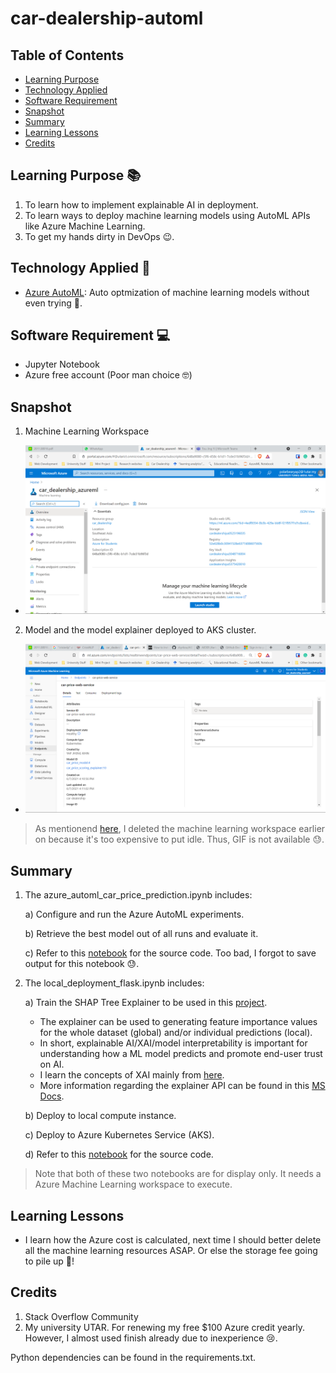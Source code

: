 # car-dealership-automl

## Table of Contents
* [Learning Purpose](#Learning-Purpose-)
* [Technology Applied](#Technology-Applied-)
* [Software Requirement](#Software-Requirement-)
* [Snapshot](#Snapshot)
* [Summary](#Summary)
* [Learning Lessons](#Learning-Lessons)
* [Credits](#Credits)

## Learning Purpose &#128218;
1. To learn how to implement explainable AI in deployment.
2. To learn ways to deploy machine learning models using AutoML APIs like Azure Machine Learning.
3. To get my hands dirty in DevOps &#128521;.

## Technology Applied &#129302;
- [Azure AutoML](https://docs.microsoft.com/en-us/azure/machine-learning/concept-automated-ml): Auto optmization of machine learning models without even trying &#129315;.

## Software Requirement &#128187;
- Jupyter Notebook
- Azure free account (Poor man choice &#129299;)

## Snapshot

1. Machine Learning Workspace

- ![snapshot10](snapshots/snapshot10.png)

2. Model and the model explainer deployed to AKS cluster.
- ![snapshot2](snapshots/snapshot2.png)

> As mentionend [here](#Learning-Lessons), I deleted the machine learning workspace earlier on because it's too expensive to put idle. Thus, GIF is not available &#128531;.

## Summary

1. The azure_automl_car_price_prediction.ipynb includes:

    a) Configure and run the Azure AutoML experiments.
    
    b) Retrieve the best model out of all runs and evaluate it.
    
    c) Refer to this [notebook](https://github.com/polarBearYap/car-dealership-automl/blob/main/azure_automl_car_price_prediction.ipynb) for the source code. Too bad, I forgot to save output for this notebook &#128531;.

2. The local_deployment_flask.ipynb includes:

    a) Train the SHAP Tree Explainer to be used in this [project](https://github.com/polarBearYap/car-dealership-flask-api). 
    
      - The explainer can be used to generating feature importance values for the whole dataset (global) and/or individual predictions (local).
      - In short, explainable AI/XAI/model interpretability is important for understanding how a ML model predicts and promote end-user trust on AI.
      - I learn the concepts of XAI mainly from [here](https://christophm.github.io/interpretable-ml-book/).  
      - More information regarding the explainer API can be found in this [MS Docs](https://docs.microsoft.com/en-gb/azure/machine-learning/how-to-machine-learning-interpretability).
    
    b) Deploy to local compute instance.
    
    c) Deploy to Azure Kubernetes Service (AKS).
    
    d) Refer to this [notebook](https://polarbearyap.github.io/car-dealership-automl/) for the source code.

> Note that both of these two notebooks are for display only. It needs a Azure Machine Learning workspace to execute.

## Learning Lessons

- I learn how the Azure cost is calculated, next time I should better delete all the machine learning resources ASAP. Or else the storage fee going to pile up &#128184;! 

## Credits

1. Stack Overflow Community
2. My university UTAR. For renewing my free $100 Azure credit yearly. However, I almost used finish already due to inexperience &#128546;.

Python dependencies can be found in the requirements.txt.
